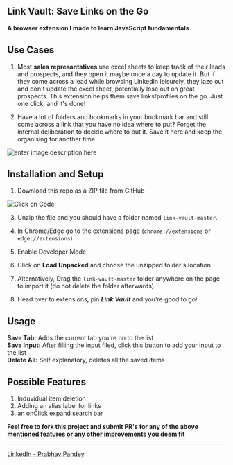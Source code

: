 ## Link Vault: Save Links on the Go

**A browser extension I made to learn JavaScript fundamentals**

## Use Cases

1. Most **sales represantatives** use excel sheets to keep track of their leads and prospects, and they open it maybe once a day to update it. But if they come across a lead while browsing LinkedIn leisurely, they laze out and don't update the excel sheet, potentially lose out on great prospects. This extension helps them save links/profiles on the go. Just one click, and it's done!

2. Have a lot of folders and bookmarks in your bookmark bar and still come across a link that you have no idea where to put? Forget the internal deliberation to decide where to put it. Save it here and keep the organising for another time.

![enter image description here](https://i.postimg.cc/rspX8cDg/Capture.png)

## Installation and Setup

1. Download this repo as a ZIP file from GitHub

![Click on Code](https://i.postimg.cc/0y4NFWHL/step.png)

3. Unzip the file and you should have a folder named `link-vault-master`.

4. In Chrome/Edge go to the extensions page (`chrome://extensions` or `edge://extensions`).

5. Enable Developer Mode

6. Click on **Load Unpacked** and choose the unzipped folder's location

7. Alternatively, Drag the `link-vault-master` folder anywhere on the page to import it (do not delete the folder afterwards).
8. Head over to extensions, pin **_Link Vault_** and you're good to go!

## Usage

**Save Tab:** Adds the current tab you're on to the list
<br>
**Save Input:** After filling the input filed, click this button to add your input to the list
<br>
**Delete All:** Self explanatory, deletes all the saved items

## Possible Features

1. Induvidual item deletion
2. Adding an alias label for links
3. an onClick expand search bar

**Feel free to fork this project and submit PR's for any of the above mentioned features or any other improvements you deem fit**

<hr>

[LinkedIn - Prabhav Pandey](https://www.linkedin.com/in/prabhav-pandey/)
